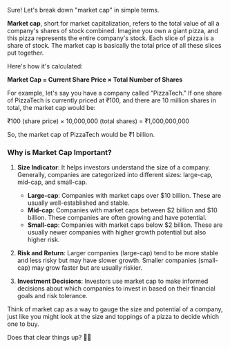 Sure! Let's break down "market cap" in simple terms.

**Market cap**, short for market capitalization, refers to the total value of all a company's shares of stock combined. Imagine you own a giant pizza, and this pizza represents the entire company's stock. Each slice of pizza is a share of stock. The market cap is basically the total price of all these slices put together.

Here's how it's calculated:

**Market Cap = Current Share Price × Total Number of Shares**

For example, let's say you have a company called "PizzaTech." If one share of PizzaTech is currently priced at ₹100, and there are 10 million shares in total, the market cap would be:

₹100 (share price) × 10,000,000 (total shares) = ₹1,000,000,000

So, the market cap of PizzaTech would be ₹1 billion.

### Why is Market Cap Important?
1. **Size Indicator**: It helps investors understand the size of a company. Generally, companies are categorized into different sizes: large-cap, mid-cap, and small-cap.
   - **Large-cap**: Companies with market caps over $10 billion. These are usually well-established and stable.
   - **Mid-cap**: Companies with market caps between $2 billion and $10 billion. These companies are often growing and have potential.
   - **Small-cap**: Companies with market caps below $2 billion. These are usually newer companies with higher growth potential but also higher risk.

2. **Risk and Return**: Larger companies (large-cap) tend to be more stable and less risky but may have slower growth. Smaller companies (small-cap) may grow faster but are usually riskier.

3. **Investment Decisions**: Investors use market cap to make informed decisions about which companies to invest in based on their financial goals and risk tolerance.

Think of market cap as a way to gauge the size and potential of a company, just like you might look at the size and toppings of a pizza to decide which one to buy.

Does that clear things up? 🍕😊
